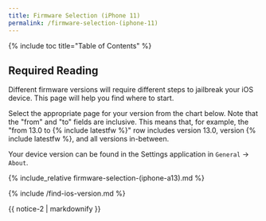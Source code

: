 ```yaml
---
title: Firmware Selection (iPhone 11)
permalink: /firmware-selection-(iphone-11)
---
```


{% include toc title="Table of Contents" %}

## Required Reading

Different firmware versions will require different steps to jailbreak your iOS device. This page will help you find where to start.

Select the appropriate page for your version from the chart below. Note that the "from" and "to" fields are inclusive. This means that, for example, the "from 13.0 to {% include latestfw %}" row includes version 13.0, version {% include latestfw %}, and all versions in-between.

Your device version can be found in the Settings application in `General` -> `About`.

{% include_relative firmware-selection-(iphone-a13).md %}
  
{% include /find-ios-version.md %}


<div class="notice">{{ notice-2 | markdownify }}</div>
